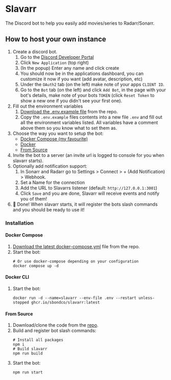 # Slavarr

The Discord bot to help you easily add movies/series to Radarr/Sonarr.

## How to host your own instance

1. Create a discord bot.
   1. Go to the [Discord Developer Portal](https://discord.com/developers/applications/)
   2. Click `New Application` (top right)
   3. (In the popup) Enter any name and click create
   4. You should now be in the applications dashboard, you can customize it now if you want (add avatar, description, etc)
   5. Under the `OAuth2` tab (on the left) make note of your apps `CLIENT ID`.
   6. Go to the `Bot` tab (on the left) and click `Add Bot`, in the page with your bot's details, make note of your bots `TOKEN` (click `Reset Token` to show a new one if you didn't see your first one).
2. Fill out the environment variables
   1. [Download the .env.example file](https://raw.githubusercontent.com/sbondCo/Slavarr/master/.env.example) from the repo.
   2. Copy the `.env.example` files contents into a new file `.env` and fill out all the environment variables listed. All variables have a comment above them so you know what to set them as.
3. Choose the way you want to setup the bot:
   - [Docker Compose (my favourite)](#docker-compose)
   - [Docker](#docker-cli)
   - [From Source](#from-source)
4. Invite the bot to a server (an invite url is logged to console for you when slavarr starts).
5. Optionally add notification support:
   1. In Sonarr and Radarr go to Settings > Connect > + (Add Notification) > Webhook.
   2. Set a Name for the connection
   3. Add the URL to Slavarrs listener (default: `http://127.0.0.1:3001`)
   4. Click `Save` and you are done, Slavarr will receive events and notify you of them!
6. 🥳 Done! When slavarr starts, it will register the bots slash commands and you should be ready to use it!

### Installation

#### Docker Compose

1. [Download the latest docker-compose.yml](https://raw.githubusercontent.com/sbondCo/Slavarr/master/docker-compose.yml) file from the repo.
2. Start the bot:
   ```
   # Or use docker-compose depending on your configuration
   docker compose up -d
   ```

#### Docker CLI

1. Start the bot:
   ```
   docker run -d --name=slavarr --env-file .env --restart unless-stopped ghcr.io/sbondco/slavarr:latest
   ```

#### From Source

1. Download/clone the code from the [repo](https://github.com/sbondCo/Slavarr).
2. Build and register bot slash commands:
   ```
   # Install all packages
   npm i
   # Build slavarr
   npm run build
   ```
3. Start the bot:
   ```
   npm run start
   ```
